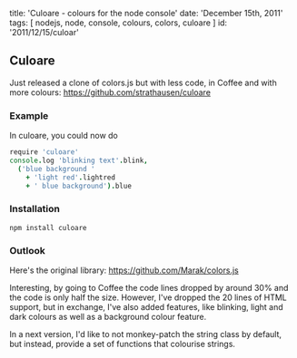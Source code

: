 title: 'Culoare - colours for the node console'
date: 'December 15th, 2011'
tags: [ nodejs, node, console, colours, colors, culoare ]
id: '2011/12/15/culoar'


## Culoare

Just released a clone of colors.js but with less code, in Coffee and with more colours:
https://github.com/strathausen/culoare

### Example

In culoare, you could now do

```coffee
require 'culoare'
console.log 'blinking text'.blink,
  ('blue background '
    + 'light red'.lightred
    + ' blue background').blue
```

### Installation

    npm install culoare

### Outlook

Here's the original library:
https://github.com/Marak/colors.js

Interesting, by going to Coffee the code lines dropped by around 30% and the code is only half the size. However, I've dropped the 20 lines of HTML support, but in exchange, I've also added features, like blinking, light and dark colours as well as a background colour feature.

In a next version, I'd like to not monkey-patch the string class by default, but instead, provide a set of functions that colourise strings.
